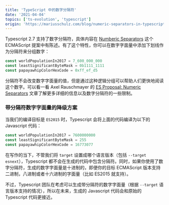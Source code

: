 ```yaml
---
title: 'TypeScript 中的数字分隔符'
date: '2021-04-04'
topics: ['ts-evolution', 'typescript']
origin: 'https://mariusschulz.com/blog/numeric-separators-in-typescript'
---
```


Typescript 2.7 支持了数字分隔符，具体内容在 [Numberic Separators](https://github.com/tc39/proposal-numeric-separator) 这个 ECMAScript 提案中有陈述。有了这个特性，你可以在数字字面量中添加下划线作为分隔符来分组数字：

```ts
const worldPopulationIn2017 = 7_600_000_000
const leastSignificantByteMask = 0b1111_1111
const papayawhipColorHexCode = 0xff_ef_d5
```

分隔符不会改变数字字面量的值，但是通过这种逻辑分组可以帮助人们更快地阅读这个数字。可以看一看 Axel Rauschmayer 的 [ES Proposal: Numeric Separators](https://2ality.com/2018/02/numeric-separators.html) 文章了解更多详细的信息以及数字分隔符的一些限制。

### 带分隔符数字字面量的降级方案

当我们的编译目标是 `ES2015` 时，Typescript 会将上面的代码编译为以下的 Javascript 代码：

```ts
const worldPopulationIn2017 = 7600000000
const leastSignificantByteMask = 255
const papayawhipColorHexCode = 16773077
```

在写作的当下，不管我们将 `target` 设置成哪个语言版本（包括 `--target esnext`），Typescript 都不会在生成的代码中包含分隔符。同时，如果你使用了数字分隔符，生成的数字字面量是十进制的，即便你的目标 ECMAScript 版本支持二进制，八进制或者十六进制的字面量（比如 ES2015 就支持）。

不过，Typescript 团队在考虑可以生成带分隔符的数字字面量（根据 `--target` 语言版本支持的情况），所以在未来，生成的 Javascript 代码会和原始的 Typescript 代码更接近。
